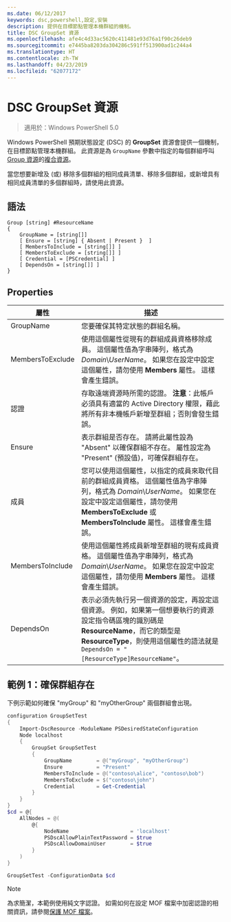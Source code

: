 ```yaml
---
ms.date: 06/12/2017
keywords: dsc,powershell,設定,安裝
description: 提供在目標節點管理本機群組的機制。
title: DSC GroupSet 資源
ms.openlocfilehash: afe4c4d33ac5620c411481e93d76a1f90c26deb9
ms.sourcegitcommit: e7445ba8203da304286c591ff513900ad1c244a4
ms.translationtype: HT
ms.contentlocale: zh-TW
ms.lasthandoff: 04/23/2019
ms.locfileid: "62077172"
---
```

# <a name="dsc-groupset-resource"></a>DSC GroupSet 資源

> 適用於：Windows PowerShell 5.0

Windows PowerShell 預期狀態設定 (DSC) 的 **GroupSet** 資源會提供一個機制，在目標節點管理本機群組。 此資源是為 `GroupName` 參數中指定的每個群組呼叫 [Group 資源](groupResource.md)的[複合資源](../../../resources/authoringResourceComposite.md)。

當您想要新增及 (或) 移除多個群組的相同成員清單、移除多個群組，或新增具有相同成員清單的多個群組時，請使用此資源。

## <a name="syntax"></a>語法

```
Group [string] #ResourceName
{
    GroupName = [string[]]
    [ Ensure = [string] { Absent | Present }  ]
    [ MembersToInclude = [string[]] ]
    [ MembersToExclude = [string[]] ]
    [ Credential = [PSCredential] ]
    [ DependsOn = [string[]] ]
}
```

## <a name="properties"></a>Properties

|  屬性  |  描述   |
|---|---|
| GroupName| 您要確保其特定狀態的群組名稱。|
| MembersToExclude| 使用這個屬性從現有的群組成員資格移除成員。 這個屬性值為字串陣列，格式為 *Domain*\\*UserName*。 如果您在設定中設定這個屬性，請勿使用 **Members** 屬性。 這樣會產生錯誤。|
| 認證| 存取遠端資源時所需的認證。 **注意**：此帳戶必須具有適當的 Active Directory 權限，藉此將所有非本機帳戶新增至群組；否則會發生錯誤。
| Ensure| 表示群組是否存在。 請將此屬性設為 "Absent" 以確保群組不存在。 屬性設定為 "Present" (預設值)，可確保群組存在。|
| 成員| 您可以使用這個屬性，以指定的成員來取代目前的群組成員資格。 這個屬性值為字串陣列，格式為 *Domain*\\*UserName*。 如果您在設定中設定這個屬性，請勿使用 **MembersToExclude** 或 **MembersToInclude** 屬性。 這樣會產生錯誤。|
| MembersToInclude| 使用這個屬性將成員新增至群組的現有成員資格。 這個屬性值為字串陣列，格式為 *Domain*\\*UserName*。 如果您在設定中設定這個屬性，請勿使用 **Members** 屬性。 這樣會產生錯誤。|
| DependsOn | 表示必須先執行另一個資源的設定，再設定這個資源。 例如，如果第一個想要執行的資源設定指令碼區塊的識別碼是 __ResourceName__，而它的類型是 __ResourceType__，則使用這個屬性的語法就是 `DependsOn = "[ResourceType]ResourceName"`。|

## <a name="example-1-ensuring-groups-are-present"></a>範例 1：確保群組存在

下例示範如何確保 "myGroup" 和 "myOtherGroup" 兩個群組會出現。

```powershell
configuration GroupSetTest
{
    Import-DscResource -ModuleName PSDesiredStateConfiguration
    Node localhost
    {
        GroupSet GroupSetTest
        {
            GroupName        = @("myGroup", "myOtherGroup")
            Ensure           = "Present"
            MembersToInclude = @("contoso\alice", "contoso\bob")
            MembersToExclude = $("contoso\john")
            Credential       = Get-Credential
        }
    }
}
$cd = @{
    AllNodes = @(
        @{
            NodeName                    = 'localhost'
            PSDscAllowPlainTextPassword = $true
            PSDscAllowDomainUser        = $true
        }
    )
}

GroupSetTest -ConfigurationData $cd
```

> [!NOTE]
> 為求簡潔，本範例使用純文字認證。 如需如何在設定 MOF 檔案中加密認證的相關資訊，請參閱[保護 MOF 檔案](../../../pull-server/secureMOF.md)。
